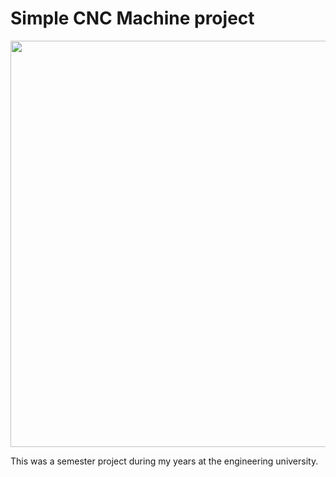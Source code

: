 # Simple CNC Machine project

<img src="Photos/IMG_3699.JPG" width=650>


This was a semester project during my years at the engineering university.

